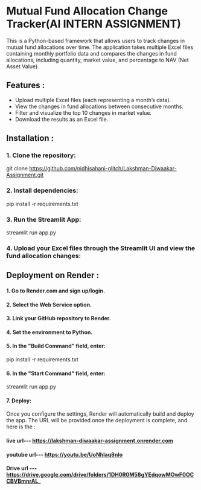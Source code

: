 # Mutual Fund Allocation Change Tracker(AI INTERN ASSIGNMENT)
This is a Python-based framework that allows users to track changes in mutual fund allocations over time. The application takes multiple Excel files containing monthly portfolio data and compares the changes in fund allocations, including quantity, market value, and percentage to NAV (Net Asset Value).

## Features :
- Upload multiple Excel files (each representing a month’s data).
- View the changes in fund allocations between consecutive months.
- Filter and visualize the top 10 changes in market value.
- Download the results as an Excel file.

## Installation :

### 1. Clone the repository: 
git clone https://github.com/nidhisahani-glitch/Lakshman-Diwaakar-Assignment.git

### 2. Install dependencies: 
pip install -r requirements.txt

### 3. Run the Streamlit App: 
streamlit run app.py

### 4. Upload your Excel files through the Streamlit UI and view the fund allocation changes:

## Deployment on Render :

#### 1. Go to Render.com and sign up/login.
#### 2. Select the Web Service option.
#### 3. Link your GitHub repository to Render.
#### 4. Set the environment to Python.
#### 5. In the "Build Command" field, enter:
pip install -r requirements.txt
#### 6. In the "Start Command" field, enter:
streamlit run app.py
#### 7. Deploy:
Once you configure the settings, Render will automatically build and deploy the app. The URL will be provided once the deployment is complete, and here is the :
#### live url--- https://lakshman-diwaakar-assignment.onrender.com
#### youtube url---  https://youtu.be/UoNhlaq8nIo
#### Drive url --- https://drive.google.com/drive/folders/1DH0R0M58gYEdqowMOwF0OCCBVBmnrAL_

